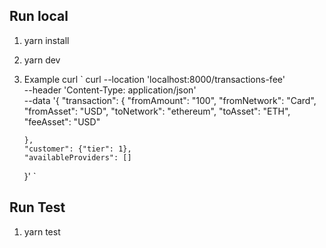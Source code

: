 ## Run local

1.  yarn install
2.  yarn dev
3.  Example curl `
    curl --location 'localhost:8000/transactions-fee' \
    --header 'Content-Type: application/json' \
    --data '{
    "transaction": {
    "fromAmount": "100",
    "fromNetwork": "Card",
    "fromAsset": "USD",
    "toNetwork": "ethereum",
    "toAsset": "ETH",
    "feeAsset": "USD"

        },
        "customer": {"tier": 1},
        "availableProviders": []

    }'
    `

## Run Test

1. yarn test
